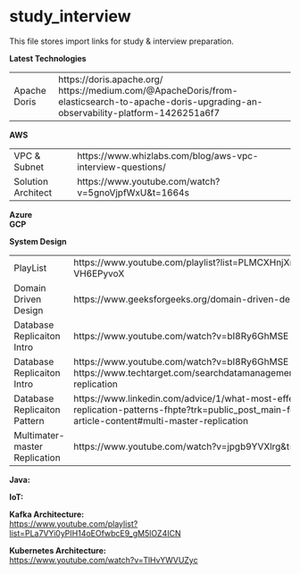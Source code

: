 # study_interview
This file stores import links for study & interview preparation.<br>
  
   
   <b>Latest Technologies</b>
   <table>
  <tr><td> Apache Doris</td><td>https://doris.apache.org/ <br>  https://medium.com/@ApacheDoris/from-elasticsearch-to-apache-doris-upgrading-an-observability-platform-1426251a6f7</td></tr>   
   </table>
   
   <b>AWS</b>
<table>
	<tr><td>VPC & Subnet</td><td>https://www.whizlabs.com/blog/aws-vpc-interview-questions/</td></tr>
        <tr><td>Solution Architect</td><td>https://www.youtube.com/watch?v=5gnoVjpfWxU&t=1664s</td></tr>


</table>
     
 
   <b>Azure</b><br>
   <b>GCP</b><br>
       
  <b>System Design</b> <br>
  <table>
	<tr><td>PlayList</td><td> https://www.youtube.com/playlist?list=PLMCXHnjXnTnvo6alSjVkgxV-VH6EPyvoX</td></tr>
        <tr><td> Domain Driven Design</td><td>https://www.geeksforgeeks.org/domain-driven-design-ddd/</td></tr>
	<tr><td> Database Replicaiton Intro</td><td> https://www.youtube.com/watch?v=bI8Ry6GhMSE </td></tr>
	<tr><td> Database Replicaiton Intro</td><td> https://www.youtube.com/watch?v=bI8Ry6GhMSE <br> https://www.techtarget.com/searchdatamanagement/definition/database-replication </td></tr>
	  <tr><td> Database Replicaiton Pattern</td><td> https://www.linkedin.com/advice/1/what-most-effective-database-replication-patterns-fhpte?trk=public_post_main-feed-card_feed-article-content#multi-master-replication </td></tr>
        <tr><td> Multimater-master Replication</td><td> https://www.youtube.com/watch?v=jpgb9YVXlrg&t=61s </td></tr>
	  
  </table>



	 

<b>Java:</b>

<b>IoT:</b>

<b>Kafka Architecture: </b> <br>
https://www.youtube.com/playlist?list=PLa7VYi0yPIH14oEOfwbcE9_gM5lOZ4ICN

<b>Kubernetes Architecture: </b></br>
https://www.youtube.com/watch?v=TlHvYWVUZyc

